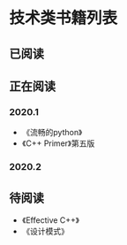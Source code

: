 # 技术类书籍列表

## 已阅读

## 正在阅读

### 2020.1
 - 《流畅的python》
 - 《C++ Primer》第五版

### 2020.2

## 待阅读
 - 《Effective C++》
 - 《设计模式》